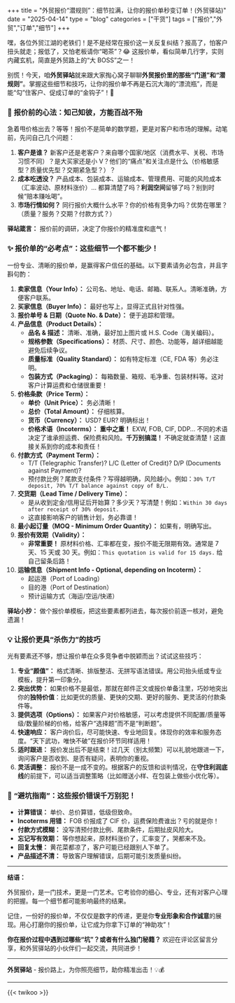 +++
title = "外贸报价“潜规则”：细节拉满，让你的报价单秒变订单！(外贸驿站)"
date = "2025-04-14"
type = "blog"
categories = ["干货"]
tags = ["报价","外贸","订单","细节"]
+++




嘿，各位外贸江湖的老铁们！是不是经常在报价这一关反复纠结？报高了，怕客户扭头就走；报低了，又怕老板请你“喝茶”？😂 这报价单，看似简单几行字，实则内藏玄机，简直是外贸路上的“大 BOSS”之一！

别慌！今天，咱**外贸驿站**就来跟大家掏心窝子聊聊**外贸报价里的那些“门道”和“潜规则”**。掌握这些细节和技巧，让你的报价单不再是石沉大海的“漂流瓶”，而是能“勾”住客户、促成订单的“金钩子”！🎣


### 🎯 **报价前的心法：知己知彼，方能百战不殆**

急着甩价格出去？等等！报价不是简单的数学题，更是对客户和市场的理解。动笔前，先问自己几个问题：

1.  **客户是谁？** 新客户还是老客户？来自哪个国家/地区（消费水平、关税、市场习惯不同）？是大买家还是小 V？他们的“痛点”和关注点是什么（价格敏感型？质量优先型？交期紧急型？）？
2.  **成本吃透没？** 产品成本、包装成本、运输成本、管理费用、可能的风险成本（汇率波动、原材料涨价）… 都算清楚了吗？**利润空间**留够了吗？别到时候“赔本赚吆喝”。
3.  **市场行情如何？** 同行报价大概什么水平？你的价格有竞争力吗？优势在哪里？（质量？服务？交期？付款方式？）

**驿站箴言：** 报价前的调研，决定了你报价的精准度和底气！


### ✨ **报价单的“必考点”：这些细节一个都不能少！**

一份专业、清晰的报价单，是赢得客户信任的基础。以下要素请务必包含，并且字斟句酌：

1.  **卖家信息（Your Info）：** 公司名、地址、电话、邮箱、联系人。清晰准确，方便客户联系。
2.  **买家信息（Buyer Info）：** 最好也写上，显得正式且针对性强。
3.  **报价单号 & 日期（Quote No. & Date）：** 便于追踪和管理。
4.  **产品信息（Product Details）：**
    *   **品名 & 描述：** 清晰、准确，最好加上图片或 H.S. Code（海关编码）。
    *   **规格参数（Specifications）：** 材质、尺寸、颜色、功能等，越详细越能避免后续争议。
    *   **质量标准（Quality Standard）：** 如有特定标准（CE, FDA 等）务必注明。
    *   **包装方式（Packaging）：** 每箱数量、箱规、毛净重、包装材料等。这对客户计算运费和仓储很重要！
5.  **价格条款（Price Term）：**
    *   **单价（Unit Price）：** 务必清晰！
    *   **总价（Total Amount）：** 仔细核算。
    *   **货币（Currency）：** USD? EUR? 明确标出！
    *   **价格术语（Incoterms）：** **重中之重！** EXW, FOB, CIF, DDP… 不同的术语决定了谁承担运费、保险费和风险。**千万别搞混！** 不确定就查清楚！这直接关系到你的成本和责任！
6.  **付款方式（Payment Term）：**
    *   T/T (Telegraphic Transfer)? L/C (Letter of Credit)? D/P (Documents against Payment)?
    *   预付款比例？尾款支付条件？写得越明确，风险越小。例如：`30% T/T deposit, 70% T/T balance against copy of B/L.`
7.  **交货期（Lead Time / Delivery Time）：**
    *   是从收到定金/信用证后开始算？多少天？写清楚！例如：`Within 30 days after receipt of 30% deposit.`
    *   这直接影响客户的销售计划，务必靠谱！
8.  **最小起订量（MOQ - Minimum Order Quantity）：** 如果有，明确写出。
9.  **报价有效期（Validity）：**
    *   **非常重要！** 原材料价格、汇率都在变，报价不能无限期有效。通常是 7 天、15 天或 30 天。例如：`This quotation is valid for 15 days.` 给自己留条后路！
10. **运输信息（Shipment Info - Optional, depending on Incoterm）：**
    *   起运港（Port of Loading）
    *   目的港（Port of Destination）
    *   预计运输方式（海运/空运/快递）

**驿站小抄：** 做个报价单模板，把这些要素都列进去，每次报价前逐一核对，避免遗漏！


### 💡 **让报价更具“杀伤力”的技巧**

光有要素还不够，想让报价单在众多竞争者中脱颖而出？试试这些技巧：

1.  **专业“颜值”：** 格式清晰、排版整洁、无拼写语法错误。用公司抬头纸或专业模板，提升第一印象分。
2.  **突出优势：** 如果价格不是最低，那就在邮件正文或报价单备注里，巧妙地突出你的**独特价值**：比如更优的质量、更快的交期、更好的服务、更灵活的付款条件等。
3.  **提供选项（Options）：** 如果客户对价格敏感，可以考虑提供不同配置/质量等级/数量阶梯的价格，给客户“选择题”而不是“判断题”。
4.  **快速响应：** 客户询价后，尽可能快速、专业地回复。体现你的效率和服务态度。“天下武功，唯快不破”在报价环节同样适用！
5.  **适时跟进：** 报价发出后不是结束！过几天（别太频繁）可以礼貌地跟进一下，询问客户是否收到、是否有疑问，表明你的重视。
6.  **灵活调整：** 报价不是一成不变的。根据客户的反馈和谈判情况，在**守住利润底线**的前提下，可以适当调整策略（比如赠送小样、在包装上做些小优化等）。


### 🚫 **“避坑指南”：这些报价错误千万别犯！**

*   **计算错误：** 单价、总价算错，低级但致命。
*   **Incoterms 用错：** FOB 价报成了 CIF 价，运费保险费谁出？亏的就是你！
*   **付款方式模糊：** 没写清预付款比例、尾款条件，后期扯皮风险大。
*   **忘记写有效期：** 等你想起来，原材料涨价了，汇率变了，哭都来不及。
*   **回复太慢：** 黄花菜都凉了，客户可能已经跟别人下单了。
*   **产品描述不清：** 导致客户理解错误，后期可能引发质量纠纷。

---

**结语：**

外贸报价，是一门技术，更是一门艺术。它考验你的细心、专业，还有对客户心理的把握。每一个细节都可能影响最终的结果。

记住，一份好的报价单，不仅仅是数字的传递，更是你**专业形象和合作诚意**的展现。用心打磨你的报价单，让它成为你拿下订单的“神助攻”！

**你在报价过程中遇到过哪些“坑”？或者有什么独门秘籍？** 欢迎在评论区留言分享，和外贸驿站的小伙伴们一起交流，共同进步！

---

**外贸驿站** - 报价路上，为你照亮细节，助你精准出击！💡💰

---



{{< twikoo >}}  